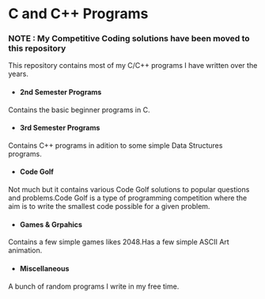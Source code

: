 C and C++ Programs
==================

### NOTE : My Competitive Coding solutions have been moved to this repository


This repository contains most of my C/C++ programs I have written over the years.

* <h4> 2nd Semester Programs</h4>
 Contains the basic beginner programs in C.
* <h4> 3rd Semester Programs</h4>
 Contains C++ programs in adition to some simple Data Structures programs.
* <h4> Code Golf</h4>
 Not much but it contains various Code Golf solutions to popular questions and problems.Code Golf is a type of programming competition where the aim is to write the smallest code possible for a given problem.
* <h4> Games & Grpahics</h4>
 Contains a few simple games likes 2048.Has a few simple ASCII Art animation.
* <h4> Miscellaneous</h4>
 A bunch of random programs I write in my free time.
